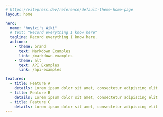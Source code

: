 ```yaml
---
# https://vitepress.dev/reference/default-theme-home-page
layout: home

hero:
  name: "huyixi's Wiki"
  # text: "Record everything I know here"
  tagline: Record everything I know here.
  actions:
    - theme: brand
      text: Markdown Examples
      link: /markdown-examples
    - theme: alt
      text: API Examples
      link: /api-examples

features:
  - title: Feature A
    details: Lorem ipsum dolor sit amet, consectetur adipiscing elit
  - title: Feature B
    details: Lorem ipsum dolor sit amet, consectetur adipiscing elit
  - title: Feature C
    details: Lorem ipsum dolor sit amet, consectetur adipiscing elit
---
```


